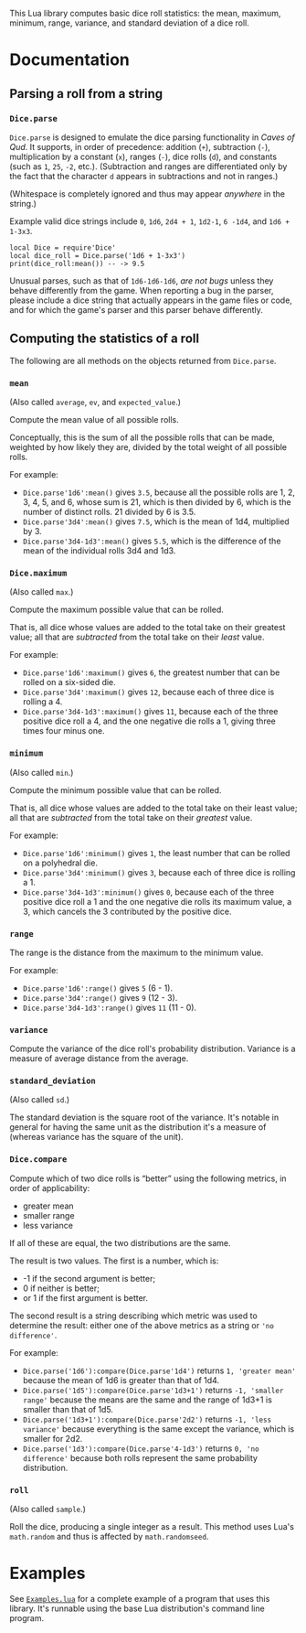 This Lua library computes basic dice roll statistics: the mean, maximum, minimum, range, variance, and standard deviation of a dice roll.

# Documentation

## Parsing a roll from a string

### `Dice.parse`

`Dice.parse` is designed to emulate the dice parsing functionality in *Caves of Qud*. It supports, in order of precedence: addition (`+`), subtraction (`-`), multiplication by a constant (`x`), ranges (`-`), dice rolls (`d`), and constants (such as `1`, `25`, `-2`, etc.). (Subtraction and ranges are differentiated only by the fact that the character `d` appears in subtractions and not in ranges.)

(Whitespace is completely ignored and thus may appear *anywhere* in the string.)

Example valid dice strings include `0`, `1d6`, `2d4 + 1`, `1d2-1`, `6 -1d4`, and `1d6 + 1-3x3`.

    local Dice = require'Dice'
    local dice_roll = Dice.parse('1d6 + 1-3x3')
    print(dice_roll:mean()) -- -> 9.5

Unusual parses, such as that of `1d6-1d6-1d6`, *are not bugs* unless they behave differently from the game. When reporting a bug in the parser, please include a dice string that actually appears in the game files or code, and for which the game's parser and this parser behave differently.

## Computing the statistics of a roll

The following are all methods on the objects returned from `Dice.parse`.

### `mean`

(Also called `average`, `ev`, and `expected_value`.)

Compute the mean value of all possible rolls.

Conceptually, this is the sum of all the possible rolls that can be made, weighted by how likely they are, divided by the total weight of all possible rolls.

For example:

- `Dice.parse'1d6':mean()` gives `3.5`, because all the possible rolls are 1, 2, 3, 4, 5, and 6, whose sum is 21, which is then divided by 6, which is the number of distinct rolls. 21 divided by 6 is 3.5.
- `Dice.parse'3d4':mean()` gives `7.5`, which is the mean of 1d4, multiplied by 3.
- `Dice.parse'3d4-1d3':mean()` gives `5.5`, which is the difference of the mean of the individual rolls 3d4 and 1d3.

### `Dice.maximum`

(Also called `max`.)

Compute the maximum possible value that can be rolled.

That is, all dice whose values are added to the total take on their greatest value; all that are *subtracted* from the total take on their *least* value.

For example:

- `Dice.parse'1d6':maximum()` gives `6`, the greatest number that can be rolled on a six-sided die.
- `Dice.parse'3d4':maximum()` gives `12`, because each of three dice is rolling a 4.
- `Dice.parse'3d4-1d3':maximum()` gives `11`, because each of the three positive dice roll a 4, and the one negative die rolls a 1, giving three times four minus one.

### `minimum`

(Also called `min`.)

Compute the minimum possible value that can be rolled.

That is, all dice whose values are added to the total take on their least value; all that are *subtracted* from the total take on their *greatest* value.

For example:

- `Dice.parse'1d6':minimum()` gives `1`, the least number that can be rolled on a polyhedral die.
- `Dice.parse'3d4':minimum()` gives `3`, because each of three dice is rolling a 1.
- `Dice.parse'3d4-1d3':minimum()` gives `0`, because each of the three positive dice roll a 1 and the one negative die rolls its maximum value, a 3, which cancels the 3 contributed by the positive dice.

### `range`

The range is the distance from the maximum to the minimum value.

For example:

- `Dice.parse'1d6':range()` gives `5` (6 - 1).
- `Dice.parse'3d4':range()` gives `9` (12 - 3).
- `Dice.parse'3d4-1d3':range()` gives `11` (11 - 0).

### `variance`

Compute the variance of the dice roll's probability distribution. Variance is a measure of average distance from the average.

### `standard_deviation`

(Also called `sd`.)

The standard deviation is the square root of the variance. It's notable in general for having the same unit as the distribution it's a measure of (whereas variance has the square of the unit).

### `Dice.compare`

Compute which of two dice rolls is “better” using the following metrics, in order of applicability:

- greater mean
- smaller range
- less variance

If all of these are equal, the two distributions are the same.

The result is two values. The first is a number, which is:

- -1 if the second argument is better;
- 0 if neither is better;
- or 1 if the first argument is better.

The second result is a string describing which metric was used to determine the result: either one of the above metrics as a string or `'no difference'`.

For example:

- `Dice.parse('1d6'):compare(Dice.parse'1d4')` returns `1, 'greater mean'` because the mean of 1d6 is greater than that of 1d4.
- `Dice.parse('1d5'):compare(Dice.parse'1d3+1')` returns `-1, 'smaller range'` because the means are the same and the range of 1d3+1 is smaller than that of 1d5.
- `Dice.parse('1d3+1'):compare(Dice.parse'2d2')` returns `-1, 'less variance'` because everything is the same except the variance, which is smaller for 2d2.
- `Dice.parse('1d3'):compare(Dice.parse'4-1d3')` returns `0, 'no difference'` because both rolls represent the same probability distribution.

### `roll`

(Also called `sample`.)

Roll the dice, producing a single integer as a result. This method uses Lua's `math.random` and thus is affected by `math.randomseed`.

# Examples

See [`Examples.lua`](Examples.lua) for a complete example of a program that uses this library. It's runnable using the base Lua distribution's command line program.
